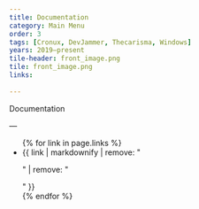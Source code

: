 ```yaml
---
title: Documentation
category: Main Menu
order: 3
tags: [Cronux, DevJammer, Thecarisma, Windows]
years: 2019–present
tile-header: front_image.png
tile: front_image.png
links:
  
---
```

Documentation

—
<ul>
{% for link in page.links %}
  <li>{{ link | markdownify | remove: "<p>" | remove: "</p>" }}</li>
{% endfor %}
</ul>
